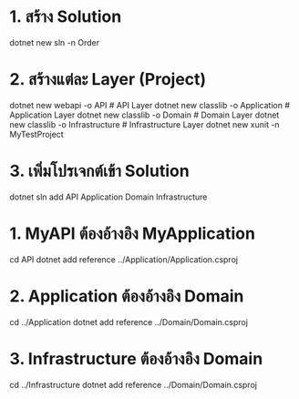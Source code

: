 # 1. สร้าง Solution
dotnet new sln -n Order

# 2. สร้างแต่ละ Layer (Project)
dotnet new webapi -o API              # API Layer
dotnet new classlib -o Application     # Application Layer
dotnet new classlib -o Domain          # Domain Layer
dotnet new classlib -o Infrastructure  # Infrastructure Layer
dotnet new xunit -n MyTestProject

# 3. เพิ่มโปรเจกต์เข้า Solution
dotnet sln add API Application Domain Infrastructure

# 1. MyAPI ต้องอ้างอิง MyApplication
cd API
dotnet add reference ../Application/Application.csproj

# 2. Application ต้องอ้างอิง Domain
cd ../Application
dotnet add reference ../Domain/Domain.csproj

# 3. Infrastructure ต้องอ้างอิง Domain
cd ../Infrastructure
dotnet add reference ../Domain/Domain.csproj

